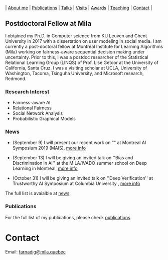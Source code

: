| [About me](#aboutme.md) | [Publications](publications.md) | [Talks](talks.md) | [Visits](visits.md) | [Awards](awards.md) | [Teaching](teaching.md) | [Contact](#Contact) |

## Postdoctoral Fellow at Mila

I obtained my Ph.D. in Computer science from KU Leuven and Ghent University in 2017 with a dissertation on user modeling in social media. I am currently a post-doctoral fellow at Montréal Institute for Learning Algorithms (Mila) working on fairness-aware sequential decision making under uncertainty. Prior to this, I was a postdoc researcher of the Statistical Relational Learning Group (LINQS) of Prof. Lise Getoor at the University of California, Santa Cruz. I was a visiting scholar at UCLA, University of Washington, Tacoma, Tsinguha University, and Microsoft research, Redmond.

### Research Interest

- Fairness-aware AI
- Relational Fairness
- Social Network Analysis
- Probabilistic Graphical Models

### News

- (September 9) I will present our recent work on "" at Montreal AI Symposium 2019 (MAIS), [more info](http://montrealaisymposium.com/)

- (September 13) I will be giving an invited talk on ''Bias and Discrimination in AI'' at the MILA/IVADO summer school on Deep Learning in Montreal, [more info](https://ivado.ca/en/trainings/schools/deep-learning-school-4th-and-5th-edition/)

- (October 31) I will be giving an invited talk on ''Deep Verification'' at Trustworthy AI Symposium at Columbia University , [more info](https://datascience.columbia.edu/trustworthy-ai-symposium)


The full list is avaialble at [news](news.md).

### Publications

For the full list of my publications, please check [publications](publications.md).



# Contact

Email: farnadig@mila.quebec


